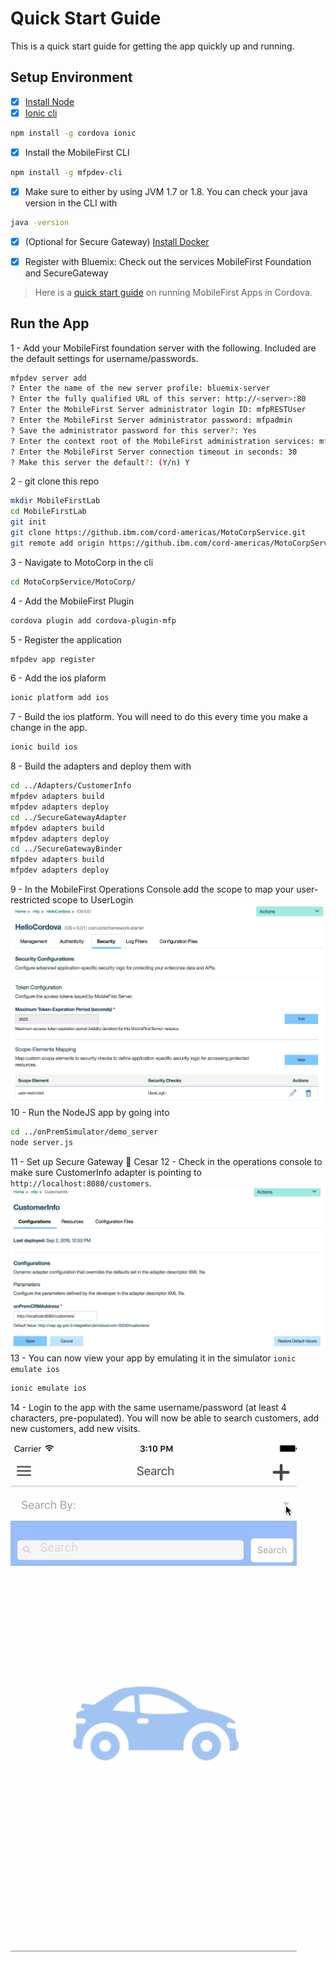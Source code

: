 # Quick Start Guide

This is a quick start guide for getting the app quickly up and running.

## Setup Environment

- [X] [Install Node](https://nodejs.org/en/) 
- [X] [Ionic cli](http://ionicframework.com/getting-started/)
```bash
npm install -g cordova ionic
```
- [X] Install the MobileFirst CLI
```bash
npm install -g mfpdev-cli
```
- [X] Make sure to either by using JVM 1.7 or 1.8. You can check your java version in the CLI with
```bash
java -version
```
- [X] (Optional for Secure Gateway) [Install Docker](https://docs.docker.com/engine/installation/)

- [X] Register with Bluemix: Check out the services MobileFirst Foundation and SecureGateway

> Here is a [quick start guide](https://mobilefirstplatform.ibmcloud.com/tutorials/en/foundation/8.0/quick-start/cordova/
) on running MobileFirst Apps in Cordova.


## Run the App

1 - Add your MobileFirst foundation server with the following. 
Included are the default settings for username/passwords.
```bash
mfpdev server add 
? Enter the name of the new server profile: bluemix-server
? Enter the fully qualified URL of this server: http://<server>:80
? Enter the MobileFirst Server administrator login ID: mfpRESTUser
? Enter the MobileFirst Server administrator password: mfpadmin
? Save the administrator password for this server?: Yes
? Enter the context root of the MobileFirst administration services: mfpadmin
? Enter the MobileFirst Server connection timeout in seconds: 30
? Make this server the default?: (Y/n) Y
```
2 - git clone this repo
```bash
mkdir MobileFirstLab
cd MobileFirstLab
git init
git clone https://github.ibm.com/cord-americas/MotoCorpService.git
git remote add origin https://github.ibm.com/cord-americas/MotoCorpService.git
```
3 - Navigate to MotoCorp in the cli 
```bash
cd MotoCorpService/MotoCorp/
```
4 - Add the MobileFirst Plugin 
```bash
cordova plugin add cordova-plugin-mfp
```
5 - Register the application
```bash
mfpdev app register
```
6 - Add the ios plaform
```bash
ionic platform add ios
```
7 - Build the ios platform. You will need to do this every time you make a change in the app.
```bash
ionic build ios
```
8 - Build the adapters and deploy them with 
```bash
cd ../Adapters/CustomerInfo
mfpdev adapters build
mfpdev adapters deploy
cd ../SecureGatewayAdapter
mfpdev adapters build
mfpdev adapters deploy
cd ../SecureGatewayBinder
mfpdev adapters build
mfpdev adapters deploy
```
9 - In the MobileFirst Operations Console add the scope to map your user-restricted scope to UserLogin
![Scope Mapping](/Lab/img/scope-mapping.png)
10 - Run the NodeJS app by going into
```bash
cd ../onPremSimulator/demo_server
node server.js
```
11 - Set up Secure Gateway :pushpin: Cesar
12 - Check in the operations console to make sure CustomerInfo adapter is pointing to `http://localhost:8080/customers`.
![Scope Mapping](/Lab/img/on-prem-crm.png)
13 - You can now view your app by emulating it in the simulator `ionic emulate ios`
```bash
ionic emulate ios
```
14 - Login to the app with the same username/password (at least 4 characters, pre-populated).
You will now be able to search customers, add new customers, add new visits.

![Demo](/Lab/img/demo.gif)